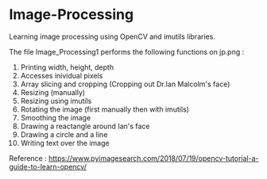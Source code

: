 # Image-Processing
Learning image processing using OpenCV and imutils libraries.


The file Image_Processing1 performs the following functions on jp.png :

1. Printing width, height, depth
2. Accesses inividual pixels
3. Array slicing and cropping (Cropping out Dr.Ian Malcolm's face)
4. Resizing (manually)
5. Resizing using imutils
6. Rotating the image (first manually then with imutils)
7. Smoothing the image 
8. Drawing a reactangle around Ian's face
9. Drawing a circle and a line
10. Writing text over the image 

Reference : https://www.pyimagesearch.com/2018/07/19/opencv-tutorial-a-guide-to-learn-opencv/

